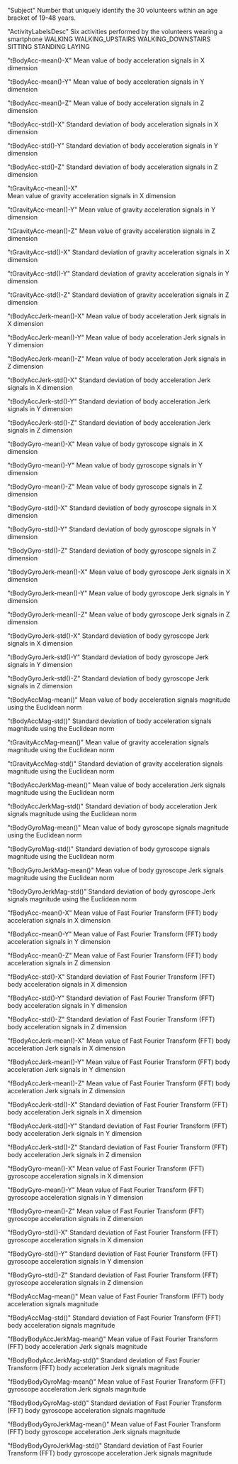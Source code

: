 "Subject" 
Number that uniquely identify the 30 volunteers within an age bracket of 19-48 years.

"ActivityLabelsDesc" 
Six activities performed by the volunteers wearing a smartphone
    WALKING
    WALKING_UPSTAIRS
    WALKING_DOWNSTAIRS
    SITTING
    STANDING 
    LAYING 

"tBodyAcc-mean()-X" 
Mean value of body acceleration signals in X dimension

"tBodyAcc-mean()-Y" 
Mean value of body acceleration signals in Y dimension

"tBodyAcc-mean()-Z" 
Mean value of body acceleration signals in Z dimension

"tBodyAcc-std()-X" 
Standard deviation of body acceleration signals in X dimension

"tBodyAcc-std()-Y" 
Standard deviation of body acceleration signals in Y dimension

"tBodyAcc-std()-Z" 
Standard deviation of body acceleration signals in Z dimension

"tGravityAcc-mean()-X"  
Mean value of gravity acceleration signals in X dimension

"tGravityAcc-mean()-Y" 
Mean value of gravity acceleration signals in Y dimension

"tGravityAcc-mean()-Z" 
Mean value of gravity acceleration signals in Z dimension

"tGravityAcc-std()-X" 
Standard deviation of gravity acceleration signals in X dimension

"tGravityAcc-std()-Y" 
Standard deviation of gravity acceleration signals in Y dimension

"tGravityAcc-std()-Z" 
Standard deviation of gravity acceleration signals in Z dimension

"tBodyAccJerk-mean()-X" 
Mean value of body acceleration Jerk signals in X dimension

"tBodyAccJerk-mean()-Y" 
Mean value of body acceleration Jerk signals in Y dimension

"tBodyAccJerk-mean()-Z" 
Mean value of body acceleration Jerk signals in Z dimension

"tBodyAccJerk-std()-X" 
Standard deviation of body acceleration Jerk signals in X dimension

"tBodyAccJerk-std()-Y" 
Standard deviation of body acceleration Jerk signals in Y dimension

"tBodyAccJerk-std()-Z" 
Standard deviation of body acceleration Jerk signals in Z dimension

"tBodyGyro-mean()-X" 
Mean value of body gyroscope signals in X dimension

"tBodyGyro-mean()-Y" 
Mean value of body gyroscope signals in Y dimension

"tBodyGyro-mean()-Z" 
Mean value of body gyroscope signals in Z dimension

"tBodyGyro-std()-X" 
Standard deviation of body gyroscope signals in X dimension

"tBodyGyro-std()-Y" 
Standard deviation of body gyroscope signals in Y dimension

"tBodyGyro-std()-Z" 
Standard deviation of body gyroscope signals in Z dimension

"tBodyGyroJerk-mean()-X" 
Mean value of body gyroscope Jerk signals in X dimension

"tBodyGyroJerk-mean()-Y" 
Mean value of body gyroscope Jerk signals in Y dimension

"tBodyGyroJerk-mean()-Z" 
Mean value of body gyroscope Jerk signals in Z dimension

"tBodyGyroJerk-std()-X" 
Standard deviation of body gyroscope Jerk signals in X dimension

"tBodyGyroJerk-std()-Y" 
Standard deviation of body gyroscope Jerk signals in Y dimension

"tBodyGyroJerk-std()-Z" 
Standard deviation of body gyroscope Jerk signals in Z dimension

"tBodyAccMag-mean()" 
Mean value of body acceleration signals magnitude using the Euclidean norm

"tBodyAccMag-std()" 
Standard deviation of body acceleration signals magnitude using the Euclidean norm

"tGravityAccMag-mean()" 
Mean value of gravity acceleration signals magnitude using the Euclidean norm

"tGravityAccMag-std()" 
Standard deviation of gravity acceleration signals magnitude using the Euclidean norm

"tBodyAccJerkMag-mean()" 
Mean value of body acceleration Jerk signals magnitude using the Euclidean norm

"tBodyAccJerkMag-std()"
 Standard deviation of body acceleration Jerk signals magnitude using the Euclidean norm

"tBodyGyroMag-mean()" 
Mean value of body gyroscope signals magnitude using the Euclidean norm

"tBodyGyroMag-std()" 
Standard deviation of body gyroscope signals magnitude using the Euclidean norm

"tBodyGyroJerkMag-mean()" 
Mean value of body gyroscope Jerk signals magnitude using the Euclidean norm

"tBodyGyroJerkMag-std()" 
Standard deviation of body gyroscope Jerk signals magnitude using the Euclidean norm

"fBodyAcc-mean()-X" 
Mean value of Fast Fourier Transform (FFT) body acceleration signals in X dimension

"fBodyAcc-mean()-Y" 
Mean value of Fast Fourier Transform (FFT) body acceleration signals
 in Y dimension

"fBodyAcc-mean()-Z" 
Mean value of Fast Fourier Transform (FFT) body acceleration signals  in Z dimension

"fBodyAcc-std()-X" 
Standard deviation of Fast Fourier Transform (FFT) body acceleration signals in X dimension

"fBodyAcc-std()-Y" 
Standard deviation of Fast Fourier Transform (FFT) body acceleration signals in Y dimension

"fBodyAcc-std()-Z" 
Standard deviation of Fast Fourier Transform (FFT) body acceleration signals in Z dimension

"fBodyAccJerk-mean()-X" 
Mean value of Fast Fourier Transform (FFT) body acceleration Jerk signals in X dimension

"fBodyAccJerk-mean()-Y" 
Mean value of Fast Fourier Transform (FFT) body acceleration Jerk signals in Y dimension

"fBodyAccJerk-mean()-Z" 
Mean value of Fast Fourier Transform (FFT) body acceleration Jerk signals in Z dimension

"fBodyAccJerk-std()-X" 
Standard deviation of Fast Fourier Transform (FFT) body acceleration Jerk signals in X dimension

"fBodyAccJerk-std()-Y" 
Standard deviation of Fast Fourier Transform (FFT) body acceleration Jerk signals in Y dimension

"fBodyAccJerk-std()-Z" 
Standard deviation of Fast Fourier Transform (FFT) body acceleration Jerk signals in Z dimension

"fBodyGyro-mean()-X" 
Mean value of Fast Fourier Transform (FFT) gyroscope acceleration signals in X dimension

"fBodyGyro-mean()-Y" 
Mean value of Fast Fourier Transform (FFT) gyroscope acceleration signals in Y dimension

"fBodyGyro-mean()-Z" 
Mean value of Fast Fourier Transform (FFT) gyroscope acceleration signals in Z dimension

"fBodyGyro-std()-X" 
Standard deviation of Fast Fourier Transform (FFT) gyroscope acceleration signals in X dimension

"fBodyGyro-std()-Y" 
Standard deviation of Fast Fourier Transform (FFT) gyroscope acceleration signals in Y dimension

"fBodyGyro-std()-Z" 
Standard deviation of Fast Fourier Transform (FFT) gyroscope acceleration signals in Z dimension

"fBodyAccMag-mean()" 
Mean value of Fast Fourier Transform (FFT) body acceleration signals magnitude 

"fBodyAccMag-std()" 
Standard deviation of Fast Fourier Transform (FFT) body acceleration signals magnitude 

"fBodyBodyAccJerkMag-mean()" 
Mean value of Fast Fourier Transform (FFT) body acceleration Jerk signals magnitude 

"fBodyBodyAccJerkMag-std()" 
Standard deviation of Fast Fourier Transform (FFT) body acceleration Jerk signals magnitude

"fBodyBodyGyroMag-mean()" 
Mean value of Fast Fourier Transform (FFT) gyroscope acceleration Jerk signals magnitude

"fBodyBodyGyroMag-std()" 
Standard deviation of Fast Fourier Transform (FFT) body gyroscope acceleration signals magnitude 

"fBodyBodyGyroJerkMag-mean()" 
Mean value of Fast Fourier Transform (FFT) body gyroscope acceleration Jerk signals magnitude

"fBodyBodyGyroJerkMag-std()"
Standard deviation of Fast Fourier Transform (FFT) body gyroscope acceleration Jerk signals magnitude
